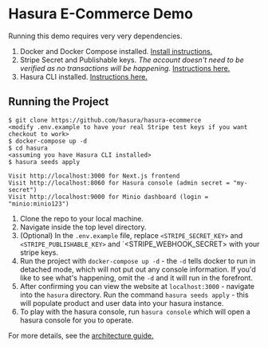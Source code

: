 # Hasura E-Commerce Demo
Running this demo requires very very dependencies.
1. Docker and Docker Compose installed. [Install instructions.](https://docs.docker.com/get-docker/)
2. Stripe Secret and Publishable keys. _The account doesn't need to be verified as no transactions will be happening._ [Instructions here.](https://stripe.com/docs/keys)
3. Hasura CLI installed. [Instructions here.](https://hasura.io/docs/latest/graphql/core/hasura-cli/install-hasura-cli.html)

## Running the Project
```sh-session
$ git clone https://github.com/hasura/hasura-ecommerce
<modify .env.example to have your real Stripe test keys if you want checkout to work>
$ docker-compose up -d
$ cd hasura
<assuming you have Hasura CLI installed>
$ hasura seeds apply 

Visit http://localhost:3000 for Next.js frontend
Visit http://localhost:8060 for Hasura console (admin secret = "my-secret")
Visit http://localhost:9000 for Minio dashboard (login = "minio:minio123")
````

1. Clone the repo to your local machine.
2. Navigate inside the top level directory.
3. (Optional) In the `.env.example` file, replace `<STRIPE_SECRET_KEY>` and `<STRIPE_PUBLISHABLE_KEY>` and `<STRIPE_WEBHOOK_SECRET> with your stripe keys.
4. Run the project with `docker-compose up -d` - the `-d` tells docker to run in detached mode, which will not put out any console information. If you'd like to see what's happening, omit the `-d` and it will run in the forefront.
5. After confirming you can view the website at `localhost:3000` - navigate into the `hasura` directory. Run the command `hasura seeds apply` - this will populate product and user data into your hasura instance.
6. To play with the hasura console, run `hasura console` which will open a hasura console for you to operate.

For more details, see the [architecture guide.](Architecture.md)